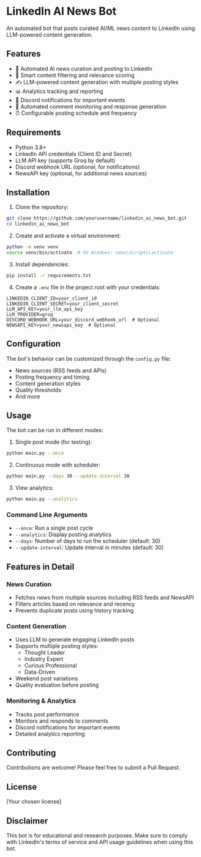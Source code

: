 # LinkedIn AI News Bot

An automated bot that posts curated AI/ML news content to LinkedIn using LLM-powered content generation.

## Features

- 🤖 Automated AI news curation and posting to LinkedIn
- 🎯 Smart content filtering and relevance scoring
- ✍️ LLM-powered content generation with multiple posting styles
- 📊 Analytics tracking and reporting
- 🔔 Discord notifications for important events
- 💬 Automated comment monitoring and response generation
- ⏰ Configurable posting schedule and frequency

## Requirements

- Python 3.8+
- LinkedIn API credentials (Client ID and Secret)
- LLM API key (supports Groq by default)
- Discord webhook URL (optional, for notifications)
- NewsAPI key (optional, for additional news sources)

## Installation

1. Clone the repository:

```bash
git clone https://github.com/yourusername/linkedin_ai_news_bot.git
cd linkedin_ai_news_bot
```

2. Create and activate a virtual environment:

```bash
python -m venv venv
source venv/bin/activate  # On Windows: venv\Scripts\activate
```

3. Install dependencies:

```bash
pip install -r requirements.txt
```

4. Create a `.env` file in the project root with your credentials:

```
LINKEDIN_CLIENT_ID=your_client_id
LINKEDIN_CLIENT_SECRET=your_client_secret
LLM_API_KEY=your_llm_api_key
LLM_PROVIDER=groq
DISCORD_WEBHOOK_URL=your_discord_webhook_url  # Optional
NEWSAPI_KEY=your_newsapi_key  # Optional
```

## Configuration

The bot's behavior can be customized through the `config.py` file:

- News sources (RSS feeds and APIs)
- Posting frequency and timing
- Content generation styles
- Quality thresholds
- And more

## Usage

The bot can be run in different modes:

1. Single post mode (for testing):

```bash
python main.py --once
```

2. Continuous mode with scheduler:

```bash
python main.py --days 30 --update-interval 30
```

3. View analytics:

```bash
python main.py --analytics
```

### Command Line Arguments

- `--once`: Run a single post cycle
- `--analytics`: Display posting analytics
- `--days`: Number of days to run the scheduler (default: 30)
- `--update-interval`: Update interval in minutes (default: 30)

## Features in Detail

### News Curation

- Fetches news from multiple sources including RSS feeds and NewsAPI
- Filters articles based on relevance and recency
- Prevents duplicate posts using history tracking

### Content Generation

- Uses LLM to generate engaging LinkedIn posts
- Supports multiple posting styles:
  - Thought Leader
  - Industry Expert
  - Curious Professional
  - Data-Driven
- Weekend post variations
- Quality evaluation before posting

### Monitoring & Analytics

- Tracks post performance
- Monitors and responds to comments
- Discord notifications for important events
- Detailed analytics reporting

## Contributing

Contributions are welcome! Please feel free to submit a Pull Request.

## License

[Your chosen license]

## Disclaimer

This bot is for educational and research purposes. Make sure to comply with LinkedIn's terms of service and API usage guidelines when using this bot.
